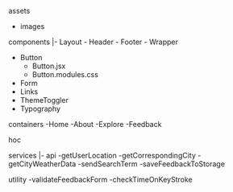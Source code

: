 assets

- images

components
|- Layout - Header - Footer - Wrapper

- Button
  - Button.jsx
  - Button.modules.css
- Form
- Links
- ThemeToggler
- Typography

containers
-Home
-About
-Explore
-Feedback

hoc

services
|- api
-getUserLocation
-getCorrespondingCity
-getCityWeatherData
-sendSearchTerm
-saveFeedbackToStorage

utility
-validateFeedbackForm
-checkTimeOnKeyStroke
